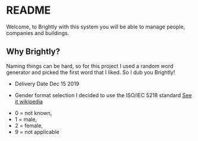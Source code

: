 # README

Welcome, to Brightly with this system you will be able to manage people, companies and buildings.


## Why Brightly?

Naming things can be hard, so for this project I used a random word generator and picked the 
first word that I liked. So I dub you Brightly!

* Delivery Date
  Dec 15 2019

* Gender format selection
I decided to use the ISO/IEC 5218 standard [See it wikipedia](https://en.wikipedia.org/wiki/ISO/IEC_5218)
- 0 = not known,
- 1 = male,
- 2 = female,
- 9 = not applicable